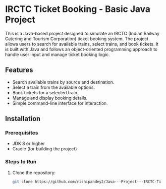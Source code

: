 # IRCTC Ticket Booking - Basic Java Project

This is a Java-based project designed to simulate an IRCTC (Indian Railway Catering and Tourism Corporation) ticket booking system. The project allows users to search for available trains, select trains, and book tickets. It is built with Java and follows an object-oriented programming approach to handle user input and manage ticket booking logic.

## Features

- Search available trains by source and destination.
- Select a train from the available options.
- Book tickets for a selected train.
- Manage and display booking details.
- Simple command-line interface for interaction.

## Installation

### Prerequisites

- JDK 8 or higher
- Gradle (for building the project)

### Steps to Run

1. Clone the repository:
   ```bash
   git clone https://github.com/rishipandey2/Java---Project---IRCTC-Ticket-booking.git
